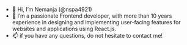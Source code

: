 - 👋 Hi, I’m Nemanja (@nspa4921) 
- 🌱 I’m a passionate Frontend developer, with more than 10 years experience in designing and implementing user-facing features for websites and applications using React.js. 
- 📫 if you have any questions, do not hesitate to contact me! 

<!---
nspa4921/nspa4921 is a ✨ special ✨ repository because its `README.md` (this file) appears on your GitHub profile.
You can click the Preview link to take a look at your changes.
--->
